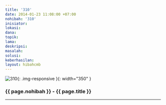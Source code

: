 ```yaml
---
title: '310'
date: 2014-01-23 11:08:00 +07:00
nohibah: '310'
inisiator: 
lokasi: 
dana: 
topik: 
lama: 
deskripsi: 
masalah: 
solusi: 
keberhasilan: 
layout: hibahcmb
---
```


![310](/static/img/hibahcmb/310.png){: .img-responsive }{: width="350" }

### {{ page.nohibah }} - {{ page.title }}

---
